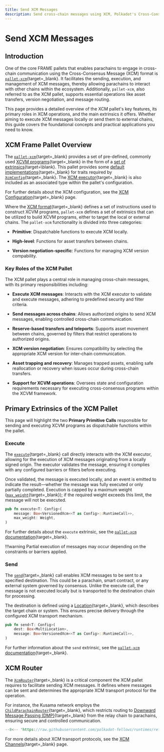 ```yaml
---
title: Send XCM Messages
description: Send cross-chain messages using XCM, Polkadot's Cross-Consensus Messaging format, designed to support secure communication between chains.
---
```


# Send XCM Messages

## Introduction

One of the core FRAME pallets that enables parachains to engage in cross-chain communication using the Cross-Consensus Message (XCM) format is [`pallet-xcm`](https://paritytech.github.io/polkadot-sdk/master/pallet_xcm/pallet/index.html){target=\_blank}. It facilitates the sending, execution, and management of XCM messages, thereby allowing parachains to interact with other chains within the ecosystem. Additionally, `pallet-xcm`, also referred to as the XCM pallet, supports essential operations like asset transfers, version negotiation, and message routing.

This page provides a detailed overview of the XCM pallet's key features, its primary roles in XCM operations, and the main extrinsics it offers. Whether aiming to execute XCM messages locally or send them to external chains, this guide covers the foundational concepts and practical applications you need to know.

## XCM Frame Pallet Overview

The [`pallet-xcm`](https://paritytech.github.io/polkadot-sdk/master/pallet_xcm/pallet/index.html){target=\_blank} provides a set of pre-defined, commonly used [XCVM programs](https://github.com/polkadot-fellows/xcm-format?tab=readme-ov-file#12-the-xcvm){target=\_blank} in the form of a [set of extrinsics](https://paritytech.github.io/polkadot-sdk/master/pallet_xcm/pallet/dispatchables/index.html){target=\blank}. This pallet provides some [default implementations](https://paritytech.github.io/polkadot-sdk/master/pallet_xcm/pallet/struct.Pallet.html#implementations){target=\_blank} for traits required by [`XcmConfig`](https://paritytech.github.io/polkadot-sdk/master/pallet_xcm_benchmarks/trait.Config.html#associatedtype.XcmConfig){target=\_blank}. The [XCM executor](https://paritytech.github.io/polkadot-sdk/master/staging_xcm_executor/struct.XcmExecutor.html){target=\_blank} is also included as an associated type within the pallet's configuration. 

For further details about the XCM configuration, see the [XCM Configuration](/develop/interoperability/xcm-config/){target=\_blank} page.

Where the [XCM format](https://github.com/polkadot-fellows/xcm-format){target=\_blank} defines a set of instructions used to construct XCVM programs, `pallet-xcm` defines a set of extrinsics that can be utilized to build XCVM programs, either to target the local or external chains. The `pallet-xcm` functionality is divided into three categories:

- **Primitive**: Dispatchable functions to execute XCM locally.

- **High-level**: Functions for asset transfers between chains.

- **Version negotiation-specific**: Functions for managing XCM version compability.

### Key Roles of the XCM Pallet

The XCM pallet plays a central role in managing cross-chain messages, with its primary responsibilities including:

- **Execute XCM messages**: Interacts with the XCM executor to validate and execute messages, adhering to predefined security and filter criteria.

- **Send messages across chains**: Allows authorized origins to send XCM messages, enabling controlled cross-chain communication.

- **Reserve-based transfers and teleports**: Supports asset movement between chains, governed by filters that restrict operations to authorized origins.

- **XCM version negotiation**: Ensures compatibility by selecting the appropriate XCM version for inter-chain communication.

- **Asset trapping and recovery**: Manages trapped assets, enabling safe reallocation or recovery when issues occur during cross-chain transfers.

- **Support for XCVM operations**: Oversees state and configuration requirements necessary for executing cross-consensus programs within the XCVM framework.

## Primary Extrinsics of the XCM Pallet

This page will highlight the two **Primary Primitive Calls** responsible for sending and executing XCVM programs as dispatchable functions within the pallet.

### Execute

The [`execute`](https://paritytech.github.io/polkadot-sdk/master/pallet_xcm/pallet/enum.Call.html#variant.execute){target=\_blank} call directly interacts with the XCM executor, allowing for the execution of XCM messages originating from a locally signed origin. The executor validates the message, ensuring it complies with any configured barriers or filters before executing.

Once validated, the message is executed locally, and an event is emitted to indicate the result—whether the message was fully executed or only partially completed. Execution is capped by a maximum weight ([`max_weight`](https://paritytech.github.io/polkadot-sdk/master/pallet_xcm/pallet/enum.Call.html#variant.execute.field.max_weight){target=\_blank}); if the required weight exceeds this limit, the message will not be executed.

```rust
pub fn execute<T: Config>(
    message: Box<VersionedXcm<<T as Config>::RuntimeCall>>,
    max_weight: Weight,
)
```

For further details about the `execute` extrinsic, see the [`pallet-xcm` documentation](https://paritytech.github.io/polkadot-sdk/master/pallet_xcm/pallet/struct.Pallet.html){target=\_blank}.

!!!warning
    Partial execution of messages may occur depending on the constraints or barriers applied.

<!-- TODO: we should complement this page with some real examples of where the .execute() call is used, or maybe how to use it through papi or something like that -->

### Send

The [`send`](https://paritytech.github.io/polkadot-sdk/master/pallet_xcm/pallet/enum.Call.html#variant.send){target=\_blank} call enables XCM messages to be sent to a specified destination. This could be a parachain, smart contract, or any external system governed by consensus. Unlike the execute call, the message is not executed locally but is transported to the destination chain for processing.

The destination is defined using a [Location](https://paritytech.github.io/polkadot-sdk/master/xcm_docs/glossary/index.html#location){target=\_blank}, which describes the target chain or system. This ensures precise delivery through the configured XCM transport mechanism.

```rust
pub fn send<T: Config>(
    dest: Box<MultiLocation>,
    message: Box<VersionedXcm<<T as Config>::RuntimeCall>>,
)
```

For further information about the `send` extrinsic, see the [`pallet-xcm` documentation](https://paritytech.github.io/polkadot-sdk/master/pallet_xcm/pallet/struct.Pallet.html){target=\_blank}.

<!-- TODO: we should complement this page with some real examples of where the .send() call is used, or maybe how to use it through papi or something like that -->

## XCM Router

The [`XcmRouter`](https://paritytech.github.io/polkadot-sdk/master/pallet_xcm/pallet/trait.Config.html#associatedtype.XcmRouter){target=\_blank} is a critical component the XCM pallet requires to facilitate sending XCM messages. It defines where messages can be sent and determines the appropriate XCM transport protocol for the operation.

For instance, the Kusama network employs the [`ChildParachainRouter`](https://paritytech.github.io/polkadot-sdk/master/polkadot_runtime_common/xcm_sender/struct.ChildParachainRouter.html){target=\_blank}, which restricts routing to [Downward Message Passing (DMP)](https://wiki.polkadot.network/learn/learn-xcm-transport/#dmp-downward-message-passing){target=\_blank} from the relay chain to parachains, ensuring secure and controlled communication.

```rust
--8<-- 'https://raw.githubusercontent.com/polkadot-fellows/runtimes/refs/heads/main/relay/kusama/src/xcm_config.rs:122:125'
```

For more details about XCM transport protocols, see the [XCM Channels](/develop/interoperability/xcm-channels/){target=\_blank} page.